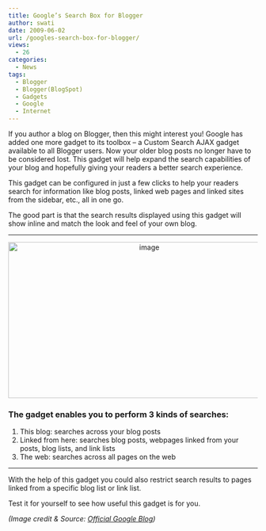 ```yaml
---
title: Google’s Search Box for Blogger
author: swati
date: 2009-06-02
url: /googles-search-box-for-blogger/
views:
  - 26
categories:
  - News
tags:
  - Blogger
  - Blogger(BlogSpot)
  - Gadgets
  - Google
  - Internet
---
```

If you author a blog on Blogger, then this might interest you! Google has added one more gadget to its toolbox – a Custom Search AJAX gadget available to all Blogger users. Now your older blog posts no longer have to be considered lost. This gadget will help expand the search capabilities of your blog and hopefully giving your readers a better search experience.

This gadget can be configured in just a few clicks to help your readers search for information like blog posts, linked web pages and linked sites from the sidebar, etc., all in one go.

The good part is that the search results displayed using this gadget will show inline and match the look and feel of your own blog.

****

<p style="text-align: center">
  <img class="aligncenter wp-image-53223" style="border: 0pt none" src="http://cdn.devilsworkshop.org/files/2009/06/image.png" border="0" alt="image" width="554" height="315" /><strong></strong>
</p>

### **The gadget enables you to perform 3 kinds of searches:**

  1. This blog: searches across your blog posts
  2. Linked from here: searches blog posts, webpages linked from your posts, blog lists, and link lists
  3. The web: searches across all pages on the web

****

With the help of this gadget you could also restrict search results to pages linked from a specific blog list or link list.

Test it for yourself to see how useful this gadget is for you.

*(Image credit & Source: <a href="http://googleblog.blogspot.com/2009/06/blog-search-and-beyond.html" onclick="_gaq.push(['_trackEvent', 'outbound-article', 'http://googleblog.blogspot.com/2009/06/blog-search-and-beyond.html', 'Official Google Blog']);" >Official Google Blog</a>)*
